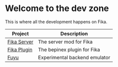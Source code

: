 # Welcome to the dev zone

This is where all the development happens on Fika.

**Project**                                                | **Description**
---------------------------------------------------------- | -----------------------------
[Fika Server](https://github.com/project-fika/Fika-Server) | The server mod for Fika
[Fika Plugin](https://github.com/project-fika/Fika-Plugin) | The bepinex plugin for Fika
[Fuyu](https://github.com/project-fika/Fuyu)               | Experimental backend emulator
